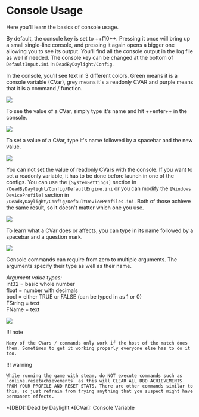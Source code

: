 # Console Usage

Here you'll learn the basics of console usage.

By default, the console key is set to ++f10++. Pressing it once will bring up a small single-line console, and pressing it again opens a bigger one allowing you to see its output. You'll find all the console output in the log file as well if needed. The console key can be changed at the bottom of `DefaultInput.ini` in `DeadByDaylight/Config`.

In the console, you'll see text in 3 different colors. Green means it is a console variable (CVar), grey means it's a readonly CVAR and purple means that it is a command / function.

![](https://media.discordapp.net/attachments/797750180853186560/798223650322251786/unknown.png)

To see the value of a CVar, simply type it's name and hit ++enter++ in the console.

![](https://media.discordapp.net/attachments/797750180853186560/798223975359578152/unknown.png)

To set a value of a CVar, type it's name followed by a spacebar and the new value.

![](https://media.discordapp.net/attachments/797750180853186560/798224642165833728/unknown.png)

You can not set the value of readonly CVars with the console. If you want to set a readonly variable, it has to be done before launch in one of the configs. You can use the `[SystemSettings]` section in `/DeadByDaylight/Config/DefaultEngine.ini` or you can modify the `[Windows DeviceProfile]` section in `/DeadByDaylight/Config/DefaultDeviceProfiles.ini`.
Both of those achieve the same result, so it doesn't matter which one you use.

![](https://media.discordapp.net/attachments/797750180853186560/798229270140026930/unknown.png)

To learn what a CVar does or affects, you can type in its name followed by a spacebar and a question mark.

![](https://media.discordapp.net/attachments/797750180853186560/798231727872147466/unknown.png)

Console commands can require from zero to multiple arguments. The arguments specify their type as well as their name.

*Argument value types:*<br>
int32 = basic whole number<br>
float = number with decimals<br>
bool = either TRUE or FALSE (can be typed in as 1 or 0)<br>
FString = text<br>
FName = text

![](https://media.discordapp.net/attachments/797750180853186560/798245646342815824/unknown.png)

!!! note

    Many of the CVars / commands only work if the host of the match does them. Sometimes to get it working properly everyone else has to do it too.

!!! warning

    While running the game with steam, do NOT execute commands such as `online.resetachievements` as this will CLEAR ALL DBD ACHIEVEMENTS FROM YOUR PROFILE AND RESET STATS. There are other commands similar to this, so just refrain from trying anything that you suspect might have permanent effects.

*[DBD]: Dead by Daylight
*[CVar]: Console Variable